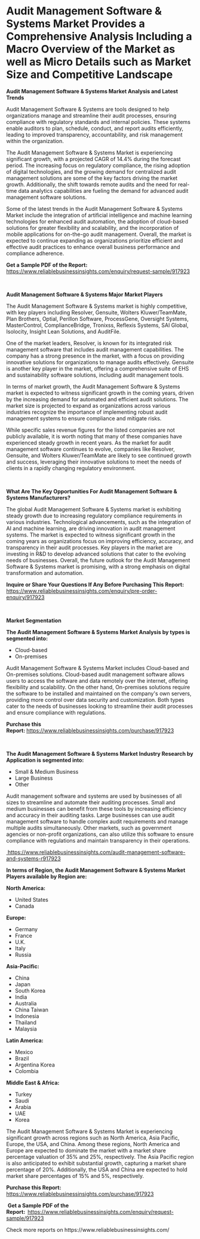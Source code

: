 <p><h1>Audit Management Software & Systems Market Provides a Comprehensive Analysis Including a Macro Overview of the Market as well as Micro Details such as Market Size and Competitive Landscape</h1></p><p><strong>Audit Management Software & Systems Market Analysis and Latest Trends</strong></p>
<p><p>Audit Management Software & Systems are tools designed to help organizations manage and streamline their audit processes, ensuring compliance with regulatory standards and internal policies. These systems enable auditors to plan, schedule, conduct, and report audits efficiently, leading to improved transparency, accountability, and risk management within the organization.</p><p>The Audit Management Software & Systems Market is experiencing significant growth, with a projected CAGR of 14.4% during the forecast period. The increasing focus on regulatory compliance, the rising adoption of digital technologies, and the growing demand for centralized audit management solutions are some of the key factors driving the market growth. Additionally, the shift towards remote audits and the need for real-time data analytics capabilities are fueling the demand for advanced audit management software solutions.</p><p>Some of the latest trends in the Audit Management Software & Systems Market include the integration of artificial intelligence and machine learning technologies for enhanced audit automation, the adoption of cloud-based solutions for greater flexibility and scalability, and the incorporation of mobile applications for on-the-go audit management. Overall, the market is expected to continue expanding as organizations prioritize efficient and effective audit practices to enhance overall business performance and compliance adherence.</p></p>
<p><strong>Get a Sample PDF of the Report:&nbsp;</strong> <a href="https://www.reliablebusinessinsights.com/enquiry/request-sample/917923">https://www.reliablebusinessinsights.com/enquiry/request-sample/917923</a></p>
<p>&nbsp;</p>
<p><strong>Audit Management Software & Systems Major Market Players</strong></p>
<p><p>The Audit Management Software & Systems market is highly competitive, with key players including Resolver, Gensuite, Wolters Kluwer/TeamMate, Plan Brothers, Optial, Perillon Software, ProcessGene, Oversight Systems, MasterControl, ComplianceBridge, Tronixss, Reflexis Systems, SAI Global, Isolocity, Insight Lean Solutions, and AuditFile.</p><p>One of the market leaders, Resolver, is known for its integrated risk management software that includes audit management capabilities. The company has a strong presence in the market, with a focus on providing innovative solutions for organizations to manage audits effectively. Gensuite is another key player in the market, offering a comprehensive suite of EHS and sustainability software solutions, including audit management tools.</p><p>In terms of market growth, the Audit Management Software & Systems market is expected to witness significant growth in the coming years, driven by the increasing demand for automated and efficient audit solutions. The market size is projected to expand as organizations across various industries recognize the importance of implementing robust audit management systems to ensure compliance and mitigate risks.</p><p>While specific sales revenue figures for the listed companies are not publicly available, it is worth noting that many of these companies have experienced steady growth in recent years. As the market for audit management software continues to evolve, companies like Resolver, Gensuite, and Wolters Kluwer/TeamMate are likely to see continued growth and success, leveraging their innovative solutions to meet the needs of clients in a rapidly changing regulatory environment.</p></p>
<p>&nbsp;</p>
<p><strong>What Are The Key Opportunities For Audit Management Software & Systems Manufacturers?</strong></p>
<p><p>The global Audit Management Software & Systems market is exhibiting steady growth due to increasing regulatory compliance requirements in various industries. Technological advancements, such as the integration of AI and machine learning, are driving innovation in audit management systems. The market is expected to witness significant growth in the coming years as organizations focus on improving efficiency, accuracy, and transparency in their audit processes. Key players in the market are investing in R&D to develop advanced solutions that cater to the evolving needs of businesses. Overall, the future outlook for the Audit Management Software & Systems market is promising, with a strong emphasis on digital transformation and automation.</p></p>
<p><strong>Inquire or Share Your Questions If Any Before Purchasing This Report:</strong> <a href="https://www.reliablebusinessinsights.com/enquiry/pre-order-enquiry/917923">https://www.reliablebusinessinsights.com/enquiry/pre-order-enquiry/917923</a></p>
<p>&nbsp;</p>
<p><strong>Market Segmentation</strong></p>
<p><strong>The Audit Management Software & Systems Market Analysis by types is segmented into:</strong></p>
<p><ul><li>Cloud-based</li><li>On-premises</li></ul></p>
<p><p>Audit Management Software & Systems Market includes Cloud-based and On-premises solutions. Cloud-based audit management software allows users to access the software and data remotely over the internet, offering flexibility and scalability. On the other hand, On-premises solutions require the software to be installed and maintained on the company's own servers, providing more control over data security and customization. Both types cater to the needs of businesses looking to streamline their audit processes and ensure compliance with regulations.</p></p>
<p><strong>Purchase this Report:&nbsp;</strong><a href="https://www.reliablebusinessinsights.com/purchase/917923">https://www.reliablebusinessinsights.com/purchase/917923</a></p>
<p>&nbsp;</p>
<p><strong>The Audit Management Software & Systems Market Industry Research by Application is segmented into:</strong></p>
<p><ul><li>Small & Medium Business</li><li>Large Business</li><li>Other</li></ul></p>
<p><p>Audit management software and systems are used by businesses of all sizes to streamline and automate their auditing processes. Small and medium businesses can benefit from these tools by increasing efficiency and accuracy in their auditing tasks. Large businesses can use audit management software to handle complex audit requirements and manage multiple audits simultaneously. Other markets, such as government agencies or non-profit organizations, can also utilize this software to ensure compliance with regulations and maintain transparency in their operations.</p></p>
<p><a href="https://www.reliablebusinessinsights.com/audit-management-software-and-systems-r917923">&nbsp;https://www.reliablebusinessinsights.com/audit-management-software-and-systems-r917923</a></p>
<p><strong>In terms of Region, the Audit Management Software & Systems Market Players available by Region are:</strong></p>
<p>
    <p> <strong> North America: </strong>
        <ul>
            <li>United States</li>
            <li>Canada</li>
        </ul>
        </p> 
    <p> <strong> Europe: </strong>
        <ul>
            <li>Germany</li>
            <li>France</li>
            <li>U.K.</li>
            <li>Italy</li>
            <li>Russia</li>
        </ul>
        </p> 
    <p> <strong> Asia-Pacific: </strong>
        <ul>
            <li>China</li>
            <li>Japan</li>
            <li>South Korea</li>
            <li>India</li>
            <li>Australia</li>
            <li>China Taiwan</li>
            <li>Indonesia</li>
            <li>Thailand</li>
            <li>Malaysia</li>
        </ul>
        </p> 
    <p> <strong> Latin America: </strong>
        <ul>
            <li>Mexico</li>
            <li>Brazil</li>
            <li>Argentina Korea</li>
            <li>Colombia</li>
        </ul>
        </p> 
    <p> <strong> Middle East & Africa: </strong>
        <ul>
            <li>Turkey</li>
            <li>Saudi</li>
            <li>Arabia</li>
            <li>UAE</li>
            <li>Korea</li>
        </ul>
    </p>
    </p>
<p><p>The Audit Management Software & Systems Market is experiencing significant growth across regions such as North America, Asia Pacific, Europe, the USA, and China. Among these regions, North America and Europe are expected to dominate the market with a market share percentage valuation of 35% and 25%, respectively. The Asia Pacific region is also anticipated to exhibit substantial growth, capturing a market share percentage of 20%. Additionally, the USA and China are expected to hold market share percentages of 15% and 5%, respectively.</p></p>
<p><strong>Purchase this Report: </strong><a href="https://www.reliablebusinessinsights.com/purchase/917923">https://www.reliablebusinessinsights.com/purchase/917923</a></p>
<p>&nbsp;<strong>Get a Sample PDF of the Report:&nbsp;&nbsp;</strong><a href="https://www.reliablebusinessinsights.com/enquiry/request-sample/917923">https://www.reliablebusinessinsights.com/enquiry/request-sample/917923</a></p>
<p><strong></strong></p>
<p>Check more reports on https://www.reliablebusinessinsights.com/</p>